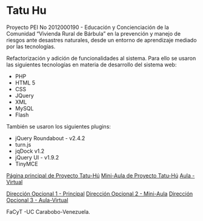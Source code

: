 # Tatu Hu

Proyecto PEI No 2012000190 -  Educación y Concienciación de la Comunidad  “Vivienda Rural de Bárbula” en la prevención y manejo de riesgos ante desastres naturales, desde un entorno de aprendizaje mediado por las tecnologías.

Refactorización y adición de funcionalidades al sistema. Para ello se usaron las siguientes tecnologías en materia de desarrollo del sistema web:

- PHP
- HTML 5
- CSS
- JQuery
- XML
- MySQL
- Flash

También se usaron los siguientes plugins:
- jQuery Roundabout - v2.4.2
- turn.js
- jqDock v1.2
- jQuery UI - v1.9.2
- TinyMCE

[Página principal de Proyecto Tatu-Hú](http://hpserver-elearning.facyt.uc.edu.ve/TatuHu/)
[Mini-Aula de Proyecto Tatu-Hú](http://hpserver-elearning.facyt.uc.edu.ve/tatuhu_2.6/miniaula2.5/)
[Aula - Virtual](http://hpserver-elearning.facyt.uc.edu.ve/tatuhu_2.6/aula_tatu/)

[Dirección Opcional 1 - Principal](http://190.170.86.92/tatuhu_2.6/miniaula2.5/)
[Dirección Opcional 2 - Mini-Aula](http://190.170.86.92/tatuhu_2.6/miniaula2.5/)
[Dirección Opcional 3 - Aula-Virtual](http://190.170.86.92/tatuhu_2.6/aula_tatu/)

FaCyT -UC
Carabobo-Venezuela.

